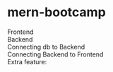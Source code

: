 # mern-bootcamp

Frontend<br>
Backend<br>
Connecting db to Backend<br>
Connecting Backend to Frontend<br>
Extra feature:
